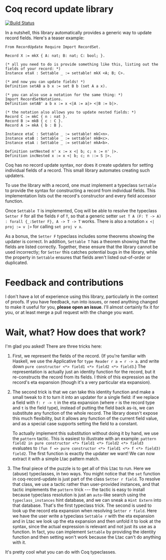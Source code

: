 # Coq record update library

[![Build Status](https://travis-ci.com/tchajed/coq-record-update.svg?branch=master)](https://travis-ci.com/tchajed/coq-record-update)

In a nutshell, this library automatically provides a generic way to update record fields. Here's a teaser example:

```coq
From RecordUpdate Require Import RecordSet.

Record X := mkX { A: nat; B: nat; C: bool; }.

(* all you need to do is provide something like this, listing out the fields of your record: *)
Instance etaX : Settable _ := settable! mkX <A; B; C>.

(* and now you can update fields! *)
Definition setAB a b x := set B b (set A a x).

(* you can also use a notation for the same thing: *)
Import RecordSetNotations.
Definition setAB' a b x := x <|A := a|> <|B := b|>.

(* the notation also allows you to update nested fields: *)
Record C := mkC { n : nat }.
Record B := mkB { c : C }.
Record A := mkA { b : B }.

Instance etaC : Settable _ := settable! mkC<n>.
Instance etaB : Settable _ := settable! mkB<c>.
Instance etaA : Settable _ := settable! mkA<b>.

Definition setNested n' x := x <| b; c; n := n' |>.
Definition incNested x := x <| b; c; n ::= S |>.
```

Coq has no record update syntax, nor does it create updaters for setting individual fields of a record. This small library automates creating such updaters.

To use the library with a record, one must implement a typeclass `Settable` to provide the syntax for constructing a record from individual fields. This implementation lists out the record's constructor and every field accessor function.

Once `Settable T` is implemented, Coq will be able to resolve the typeclass `Setter F` for all the fields `F` of `T`, so that a generic setter `set T A (F: T -> A) : forall {_:Setter F}, A -> T -> T` works. There is also a notation `x <| proj := v |>` for calling `set proj v x`.

As a bonus, the `Setter F` typeclass includes some theorems showing the updater is correct. In addition, `Settable T` has a theorem showing that the fields are listed correctly. Together, these ensure that the library cannot be used incorrectly; for `Setter` this catches potential bugs in the library, while the property in `Settable` ensures that fields aren't listed out-of-order or duplicated.

# Feedback and contributions

I don't have a lot of experience using this library, particularly in the context of proofs. If you have feedback, run into issues, or need anything changed to make it useful for you, **please open an issue**. I'll almost certainly fix it for you, or at least merge a pull request with the change you want.

# Wait, what? How does that work?

I'm glad you asked! There are three tricks here:

1. First, we represent the fields of the record. (If you're familiar with Haskell, we use the Applicative for `type Reader r a = r -> a`. and write down `pure constructor <*> field1 <*> field2 <*> field3`.) The representation is actually just an identity function for the record, but it re-constructs the record from its fields. I think of this expression as the record's eta expansion (though it's a very particular eta expansion).
2. The second trick is that we can take this identity function and make a small tweak to it to turn it into an updater for a single field: if we replace a field with `f: r -> t` in the eta expansion (where `r` is the record type and `t` is the field type), instead of putting the field back as-is, we can substitute any function of the whole record. The library doesn't expose this much flexibility, but it allows any function of the current field value, and as a special case supports setting the field to a constant.

    To actually implement this substitution without doing it by hand, we use the `pattern` tactic. This is easiest to illustrate with an example: `pattern field2 in pure constructor <*> field1 <*> field2 <*> field3` evaluates to `(fun f => pure constructor <*> field1 <*> f <*> field3) field2`. The first function is exactly the updater we want! We can now extract it with a simple Ltac pattern match.
3. The final piece of the puzzle is to get all of this Ltac to run. Here we (abuse) typeclasses, in two ways. You might notice that the `set` function in coq-record-update is just part of the class `Setter r field`. To resolve that class, we use a tactic rather than user-provided instances, and that tactic implements the `pattern` trick --- the tactic is easy to install because typeclass resolution is just an `auto`-like search using the `typeclass_instances` hint database, and we can sneak a `Hint Extern` into that database. That's the first typeclass trick. The second is used to look up the record eta expansion when resolving `Setter r field`. Here we have the user write a typeclass `Settable r` with the eta expansion and in Ltac we look up the eta expansion and then unfold it to look at the syntax, since the actual expression is relevant and not just its use as a function. In fact, you can implement `Settable` by providing the identity function and then setting won't work because the Ltac can't do anything with it.

It's pretty cool what you can do with Coq typeclasses.
